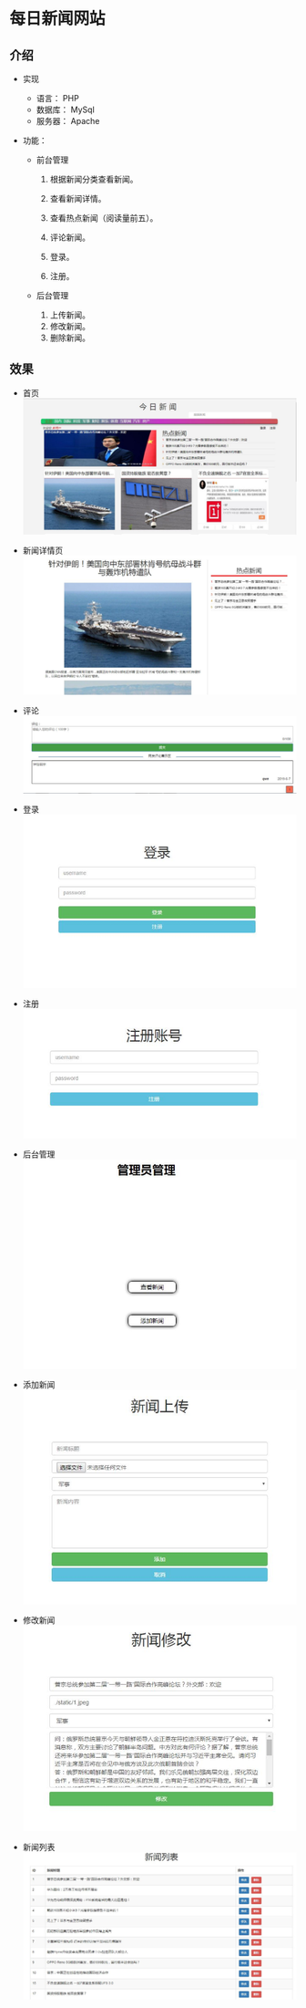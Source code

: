 # 每日新闻网站

## 介绍

+ 实现

  + 语言： PHP
  + 数据库： MySql
  + 服务器： Apache

+ 功能：

  + 前台管理

    1. 根据新闻分类查看新闻。

    2. 查看新闻详情。

    3. 查看热点新闻（阅读量前五）。

    4. 评论新闻。
    5. 登录。
    6. 注册。

  + 后台管理
    1. 上传新闻。
    2. 修改新闻。
    3. 删除新闻。
## 效果
+ 首页
![image](https://github.com/xmenw/DailyNews/blob/master/newsImage/index.JPG)

+ 新闻详情页
![image](https://github.com/xmenw/DailyNews/blob/master/newsImage/detail.JPG)

+ 评论
![image](https://github.com/xmenw/DailyNews/blob/master/newsImage/comment.JPG)

+ 登录
![image](https://github.com/xmenw/DailyNews/blob/master/newsImage/login.JPG)

+ 注册
![image](https://github.com/xmenw/DailyNews/blob/master/newsImage/rigist.JPG)

+ 后台管理
![image](https://github.com/xmenw/DailyNews/blob/master/newsImage/admin.JPG)

+ 添加新闻
![image](https://github.com/xmenw/DailyNews/blob/master/newsImage/addnews.JPG)

+ 修改新闻
![image](https://github.com/xmenw/DailyNews/blob/master/newsImage/modify.JPG)

+ 新闻列表
![image](https://github.com/xmenw/DailyNews/blob/master/newsImage/newslist.JPG)
